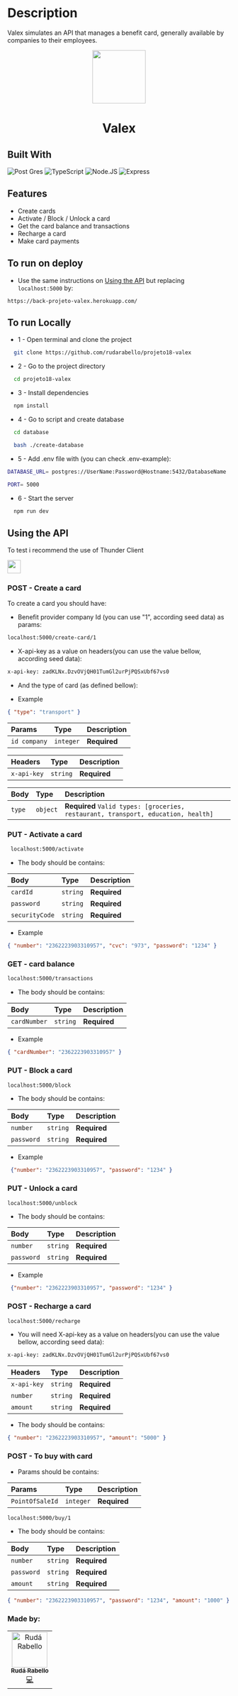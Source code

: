 # Description

Valex simulates an API that manages a benefit card, generally available by companies to their employees.


<p align="center">
  <img  src="https://cdn.iconscout.com/icon/free/png-256/credit-card-2650080-2196542.png" height="120px">
</p>
<h1 align="center">
  Valex
</h1>

## Built With

![Post Gres](https://img.shields.io/badge/PostgreSQL-316192?style=for-the-badge&logo=postgresql&logoColor=white)
![TypeScript](https://img.shields.io/badge/TypeScript-007ACC?style=for-the-badge&logo=typescript&logoColor=white)
![Node.JS](https://img.shields.io/badge/Node.js-43853D?style=for-the-badge&logo=node.js&logoColor=white)
![Express](https://img.shields.io/badge/Express.js-404D59?style=for-the-badge&logo=express.js&logoColor=white)

## Features

-   Create cards
-   Activate / Block / Unlock a card
-   Get the card balance and transactions
-   Recharge a card
-   Make card payments

## To run on deploy

* Use the same instructions on [Using the API](#using-the-api) but replacing `localhost:5000` by:

```http
https://back-projeto-valex.herokuapp.com/
```
## To run Locally

* 1 - Open terminal and clone the project

```bash
  git clone https://github.com/rudarabello/projeto18-valex
```

* 2 - Go to the project directory

```bash
  cd projeto18-valex
```

* 3 - Install dependencies

```bash
  npm install
```

* 4 -  Go to script and create database

```bash
  cd database
```
```bash
  bash ./create-database
```
* 5 - Add .env file with (you can check .env-example):

```bash
DATABASE_URL= postgres://UserName:Password@Hostname:5432/DatabaseName

PORT= 5000
```

* 6 - Start the server

```bash
  npm run dev
```

## Using the API

To test i recommend the use of Thunder Client

<img src="https://img.shields.io/badge/ThunderClient-4B275F?style=for-the-badge&logo=thunder&logoColor=white" height="30px"/>

### POST - Create a card

To create a card you should have:

- Benefit provider company Id (you can use "1",  according seed data) as params:

```bash
localhost:5000/create-card/1
```
- X-api-key as a value on headers(you can use the value bellow, according seed data):

```bash
x-api-key: zadKLNx.DzvOVjQH01TumGl2urPjPQSxUbf67vs0
```
- And the type of card (as defined bellow):

* Example

```json
{ "type": "transport" }
```

| Params     | Type   | Description           |
| :---------- | :------- | :-------------------- |
| `id company` | `integer` | **Required**  |


| Headers     | Type     | Description           |
| :---------- | :------- | :-------------------- |
| `x-api-key` | `string` | **Required** |


| Body         | Type     | Description                              |
| :------------| :------- | :--------------------------------------- |
| `type`       | `object` | **Required** `Valid types: [groceries, restaurant, transport, education, health]`       |

###  PUT - Activate a card

```bash
 localhost:5000/activate
```

- The body should be contains:

| Body             | Type     | Description        |
| :--------------- | :------- | :----------------- |
| `cardId`         | `string`| **Required**       |
| `password`       | `string` | **Required**       |
| `securityCode`   | `string` | **Required**       |

* Example

```json
{ "number": "2362223903310957", "cvc": "973", "password": "1234" }
```

### GET - card balance

```bash
localhost:5000/transactions
```

- The body should be contains:

| Body      | Type    | Description  |
|:---------- |:-------- |:------------|
| `cardNumber` |`string` |**Required** |

* Example

```json
{ "cardNumber": "2362223903310957" }
```
### PUT - Block a card

```bash
localhost:5000/block
```

- The body should be contains:

|    Body        |   Type   | Description     |
| :----------      | :--------| :------------------|
| `number`         | `string`| **Required**        | 
| `password`       | `string` | **Required**    |

* Example

```json
 {"number": "2362223903310957", "password": "1234" }
```


### PUT - Unlock a card

```bash
localhost:5000/unblock
```

- The body should be contains:

|    Body        |   Type   | Description     |
| :----------      | :--------| :------------------|
| `number`         | `string`| **Required**        | 
| `password`       | `string` | **Required**    |

* Example

```json
 {"number": "2362223903310957", "password": "1234" }
```

### POST - Recharge a card

```bash
localhost:5000/recharge
```

- You will need X-api-key as a value on headers(you can use the value bellow, according seed data):

```bash
x-api-key: zadKLNx.DzvOVjQH01TumGl2urPjPQSxUbf67vs0
```

| Headers     | Type     | Description  |
| :---------- | :------- | :------------ |
| `x-api-key` | `string` | **Required** |
| `number`    | `string`| **Required**   |
| `amount`    | `string` | **Required**  |

- The body should be contains:

```json
{ "number": "2362223903310957", "amount": "5000" }
```

### POST - To buy with card

- Params should be contains:

|    Params        |   Type   | Description     |
| :----------      | :--------| :---------------|
| `PointOfSaleId`     | `integer` | **Required**| 


```bash
localhost:5000/buy/1
```

- The body should be contains:

| Body             | Type      | Description       |
| :--------------- | :-------- | :---------------- |
| `number`         | `string` | **Required**      |
| `password`       | `string`  | **Required**      |
| `amount`         | `string` | **Required**      |

```json
{ "number": "2362223903310957", "password": "1234", "amount": "1000" }
```

### Made by:

<table>
  <tr>
    <td align="center"><a href="https://www.linkedin.com/in/ruda-rabello-da-silva/"><img src="https://avatars.githubusercontent.com/u/95311365?s=96&v=4" width="80px;" alt="Rudá Rabello"/><br /><sub><b>Rudá Rabello</b></sub></a><br /><a href="https://www.linkedin.com/in/ruda-rabello-da-silva/"title="Code">💻</a></td></td>
</table>
